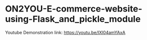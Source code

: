 # ON2YOU-E-commerce-website-using-Flask_and_pickle_module
Youtube Demonstration link: https://youtu.be/IXl04amYAxA
